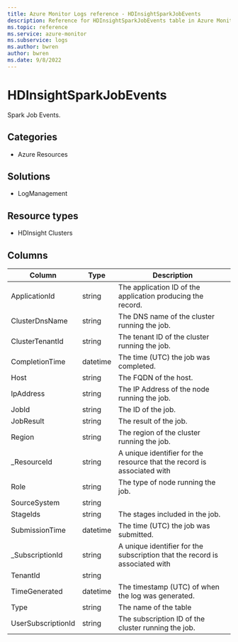```yaml
---
title: Azure Monitor Logs reference - HDInsightSparkJobEvents
description: Reference for HDInsightSparkJobEvents table in Azure Monitor Logs.
ms.topic: reference
ms.service: azure-monitor
ms.subservice: logs
ms.author: bwren
author: bwren
ms.date: 9/8/2022
---
```


# HDInsightSparkJobEvents

 Spark Job Events.

## Categories

- Azure Resources
## Solutions

- LogManagement
## Resource types

- HDInsight Clusters




## Columns

| Column | Type | Description |
| --- | --- | --- |
| ApplicationId | string | The application ID of the application producing the record. |
| ClusterDnsName | string | The DNS name of the cluster running the job. |
| ClusterTenantId | string | The tenant  ID of the cluster running the job. |
| CompletionTime | datetime | The time (UTC) the job was completed. |
| Host | string | The FQDN of the host. |
| IpAddress | string | The IP Address of the node running the job. |
| JobId | string | The ID of the job. |
| JobResult | string | The result of the job. |
| Region | string | The region of the cluster running the job. |
| _ResourceId | string | A unique identifier for the resource that the record is associated with |
| Role | string | The type of node  running the job. |
| SourceSystem | string |  |
| StageIds | string | The stages included in the job. |
| SubmissionTime | datetime | The time (UTC) the job was submitted. |
| _SubscriptionId | string | A unique identifier for the subscription that the record is associated with |
| TenantId | string |  |
| TimeGenerated | datetime | The timestamp (UTC) of when the log was generated. |
| Type | string | The name of the table |
| UserSubscriptionId | string | The subscription ID of the cluster running the job. |
